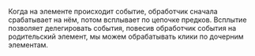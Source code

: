 Когда на элементе происходит событие, обработчик сначала срабатывает на нём, потом всплывает по цепочке предков. Всплытие позволяет делегировать события, повесив обработчик события на родительский элемент, мы можем обрабатывать клики по дочерним элементам.